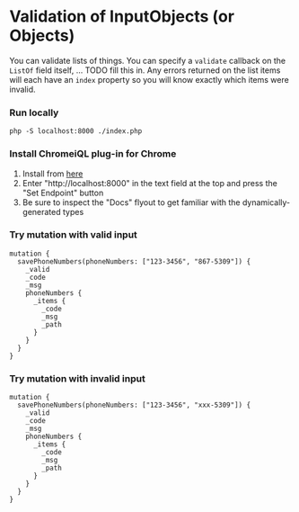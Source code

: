 # Validation of InputObjects (or Objects)

You can validate lists of things. You can specify a `validate` callback on the `ListOf` field itself, ... TODO fill this
in. Any errors returned on the list items will each have an `index` property so you will know exactly which items were
invalid.

### Run locally

```
php -S localhost:8000 ./index.php
```

### Install ChromeiQL plug-in for Chrome

1. Install from [here](https://chrome.google.com/webstore/detail/chromeiql/fkkiamalmpiidkljmicmjfbieiclmeij?hl=en)
2. Enter "http://localhost:8000" in the text field at the top and press the "Set Endpoint" button
3. Be sure to inspect the "Docs" flyout to get familiar with the dynamically-generated types

### Try mutation with valid input

```
mutation {
  savePhoneNumbers(phoneNumbers: ["123-3456", "867-5309"]) {
    _valid
    _code
    _msg
    phoneNumbers {
      _items {
        _code
        _msg
        _path
      }
    }
  }
}
```

### Try mutation with invalid input

```
mutation {
  savePhoneNumbers(phoneNumbers: ["123-3456", "xxx-5309"]) {
    _valid
    _code
    _msg
    phoneNumbers {
      _items {
        _code
        _msg
        _path
      }
    }
  }
}
```